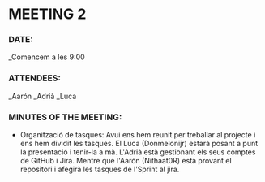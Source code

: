 # MEETING 2

### DATE:
_Comencem a les 9:00

### ATTENDEES:
_Aarón
_Adrià
_Luca

### MINUTES OF THE MEETING:
 - Organització de tasques:
	Avui ens hem reunit per treballar al projecte i ens hem dividit les tasques. El Luca (Donmelonijr) estarà posant a punt la presentació i tenir-la a mà. L'Adrià està gestionant els seus comptes de GitHub i Jira. Mentre que l'Aarón (Nithaat0R) està provant el repositori i afegirà les tasques de l'Sprint al jira. 
